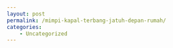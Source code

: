 ```yaml
---
layout: post
permalink: /mimpi-kapal-terbang-jatuh-depan-rumah/
categories:
    - Uncategorized
---
```


